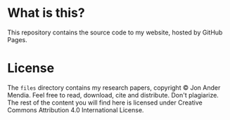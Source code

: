 # What is this?
This repository contains the source code to my website, hosted by GitHub Pages.

# License
The `files` directory contains my research papers, copyright © Jon Ander Mendia. Feel free to read, download, cite and distribute. Don't plagiarize. The rest of the content you will find here is licensed under Creative Commons Attribution 4.0 International License.

